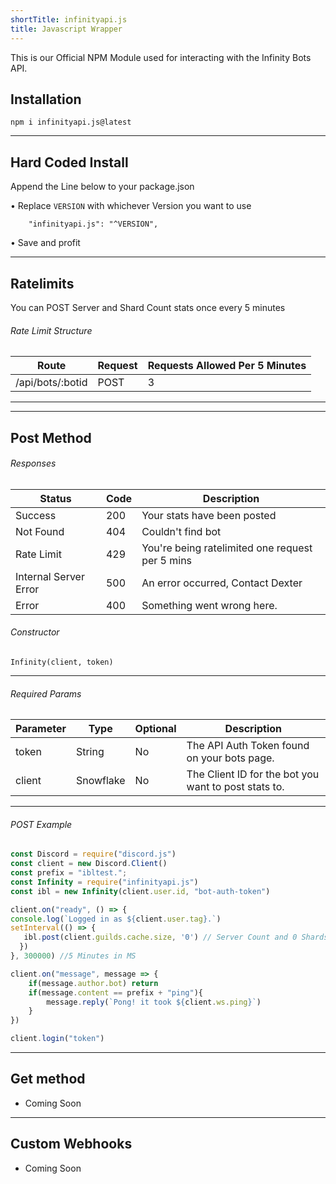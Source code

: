 ```yaml
---
shortTitle: infinityapi.js
title: Javascript Wrapper
---
```


This is our Official NPM Module used for interacting with the Infinity Bots API.


## Installation
`npm i infinityapi.js@latest`

---

## Hard Coded Install
Append the Line below to your package.json

• Replace `VERSION` with whichever Version you want to use

```
    "infinityapi.js": "^VERSION",
```

• Save and profit

---

## Ratelimits
You can POST Server and Shard Count stats once every 5 minutes

###### Rate Limit Structure
| Route	| Request | Requests Allowed Per 5 Minutes |
|--------------|----------|--------------|
/api/bots/:botid | POST | 3 | 

---

---

## Post Method

<Route method="POST" path="/api/bots/:botid" auth /> 

###### Responses
Status | Code | Description
|---------- |----------|----------|
Success | 200 | Your stats have been posted |
Not Found | 404 | Couldn't find bot |
Rate Limit | 429 | You're being ratelimited one request per 5 mins |
Internal Server Error | 500 | An error occurred, Contact Dexter |
Error | 400 | Something went wrong here. | 


###### Constructor
```
Infinity(client, token)
```

---

###### Required Params
Parameter | Type | Optional | Description
|--------------|----------|--------------|--------------|
token | String | No | The API Auth Token found on your bots page.
client | Snowflake | No | The Client ID for the bot you want to post stats to.

---

###### POST Example

```js
const Discord = require("discord.js")
const client = new Discord.Client()
const prefix = "ibltest.";
const Infinity = require("infinityapi.js")
const ibl = new Infinity(client.user.id, "bot-auth-token")

client.on("ready", () => {
console.log(`Logged in as ${client.user.tag}.`)
setInterval(() => {
   ibl.post(client.guilds.cache.size, '0') // Server Count and 0 Shards
  })
}, 300000) //5 Minutes in MS

client.on("message", message => {
    if(message.author.bot) return
    if(message.content == prefix + "ping"){
        message.reply(`Pong! it took ${client.ws.ping}`)
    }
})

client.login("token")

```

---

## Get method
* Coming Soon

---

## Custom Webhooks
* Coming Soon
